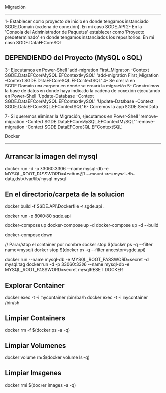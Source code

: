 Migración
*********

1- Establecer como proyecto de inicio en donde tengamos instanciado SGDE.Domain (cadena de conexión). En mi caso SGDE.API
2- En la 'Consola del Administrador de Paquetes' establecer como 'Proyecto predeterminado' en donde tengamos instanciados los repositorios. En mi caso SGDE.DataEFCoreSQL

DEPENDIENDO del Proyecto (MySQL o SQL)
--------------------------------------
3- Ejecutamos en Power-Shell 'add-migration First_Migration -Context SGDE.DataEFCoreMySQL.EFContextMySQL'
                             'add-migration First_Migration -Context SGDE.DataEFCoreSQL.EFContextSQL'
4- Se creará en SGDE.Domain una carpeta en donde se creará la migración
5- Construimos la base de datos en donde haya indicado la cadena de conexión ejecutando en Power-Shell 'Update-Database -Context SGDE.DataEFCoreMySQL.EFContextMySQL'
                                                                                                       'Update-Database -Context SGDE.DataEFCoreSQL.EFContextSQL'
6- Corremos la app SGDE.SeedData

7- Si queremos eliminar la Migración, ejecutamos en Power-Shell 'remove-migration -Context SGDE.DataEFCoreMySQL.EFContextMySQL'
                                                                'remove-migration -Context SGDE.DataEFCoreSQL.EFContextSQL'


Docker
******

Arrancar la imagen del mysql
----------------------------
docker run -d -p 33060:3306 --name mysql-db -e MYSQL_ROOT_PASSWORD=Aceitun@1 --mount src=mysql-db-data,dst=/var/lib/mysql mysql

En el directorio/carpeta de la solucion
----------------------------------------
docker build -f SGDE.API\Dockerfile -t sgde.api .


docker run -p 8000:80 sgde.api

docker-compose up
docker-compose up -d
docker-compose up -d --build

docker-compose down

// Parar/stop el container por nombre
docker stop $(docker ps -q --filter name=mysql)
docker stop $(docker ps -q --filter ancestor=sgde.api)


docker run                  --name mysql-db -e MYSQL_ROOT_PASSWORD=secret -d mysql:tag
docker run -d -p 33060:3306 --name mysql-db -e MYSQL_ROOT_PASSWORD=secret mysqlRESET DOCKER

Explorar Container
------------------
docker exec -t -i mycontainer /bin/bash
docker exec -t -i mycontainer /bin/sh


Limpiar Containers
------------------
docker rm -f $(docker ps -a -q)

Limpiar Volumenes
-----------------
docker volume rm $(docker volume ls -q)

Limpiar Imagenes
----------------
docker rmi $(docker images -a -q)



